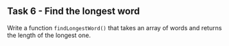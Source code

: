 ## Task 6 - Find the longest word

Write a function `findLongestWord()` that takes an array of words and returns the length of the longest one.